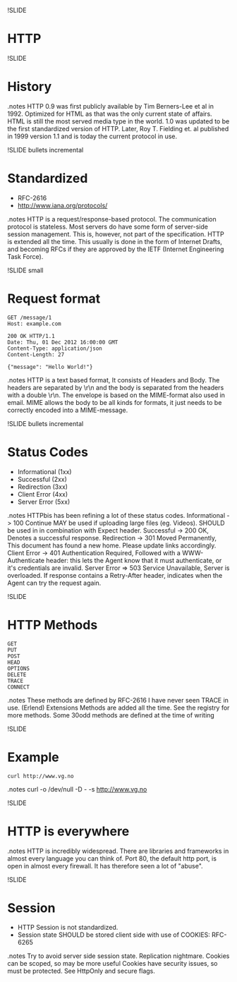 !SLIDE 
# HTTP #

!SLIDE
# History #
.notes HTTP 0.9 was first publicly available by Tim Berners-Lee et al in 1992.
Optimized for HTML as that was the only current state of affairs. 
HTML is still the most served media type in the world.
1.0 was updated to be the first standardized version of HTTP.
Later, Roy T. Fielding et. al published in 1999 version 1.1  and is today the current protocol in use.

!SLIDE bullets incremental
# Standardized #
* RFC-2616
* http://www.iana.org/protocols/

.notes HTTP is a request/response-based protocol. The communication protocol is stateless. 
Most servers do have some form of server-side session management. This is, however, not part of the specification.
HTTP is extended all the time. This usually is done in the form of Internet Drafts, and becoming RFCs if they are approved by the
IETF (Internet Engineering Task Force).

!SLIDE small
# Request format #

	GET /message/1
	Host: example.com

	200 OK HTTP/1.1
	Date: Thu, 01 Dec 2012 16:00:00 GMT
	Content-Type: application/json
	Content-Length: 27

	{"message": "Hello World!"}

.notes HTTP is a text based format, It consists of Headers and Body. The headers are separated by \r\n and the body is separated 
from the headers with a double \r\n.
The envelope is based on the MIME-format also used in email.
MIME allows the body to be all kinds for formats, it just needs to be correctly encoded into a MIME-message.

!SLIDE bullets incremental
# Status Codes #
* Informational (1xx)
* Successful (2xx)
* Redirection (3xx)
* Client Error (4xx)
* Server Error (5xx)

.notes HTTPbis has been refining a lot of these status codes.
Informational -> 100 Continue MAY be used if uploading large files (eg. Videos). SHOULD be used in in combination with Expect header.
Successful -> 200 OK, Denotes a successful response.
Redirection -> 301 Moved Permanently, This document has found a new home. Please update links accordingly.
Client Error -> 401 Authentication Required, Followed with a WWW-Authenticate header:
this lets the Agent know that it must authenticate, or it's credentials are invalid.
Server Error => 503 Service Unavailable, Server is overloaded. 
If response contains a Retry-After header, indicates when the Agent can try the request again.



!SLIDE
# HTTP Methods #
	GET
	PUT
	POST
	HEAD
	OPTIONS
	DELETE
	TRACE
	CONNECT

.notes These methods are defined by RFC-2616
I have never seen TRACE in use. (Erlend)
Extensions Methods are added all the time. See the registry for more methods. 
Some 30odd methods are defined at the time of writing

!SLIDE
# Example #
	curl http://www.vg.no
.notes curl -o /dev/null -D - -s http://www.vg.no

!SLIDE
# HTTP is everywhere #

.notes HTTP is incredibly widespread. 
There are libraries and frameworks in almost every language you can think of. 
Port 80, the default http port, is open in almost every firewall. It has therefore seen a lot of "abuse".

!SLIDE
# Session #
* HTTP Session is not standardized.
* Session state SHOULD be stored client side with use of COOKIES: RFC-6265

.notes Try to avoid server side session state. Replication nightmare.
Cookies can be scoped, so may be more useful
Cookies have security issues, so must be protected. See HttpOnly and secure flags.